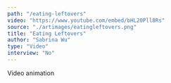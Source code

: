 ```yaml
---
path: "/eating-leftovers"
video: "https://www.youtube.com/embed/bHL20Pll8Rs"
source: "./artimages/eatingleftovers.png"
title: "Eating Leftovers"
author: "Sabrina Wu"
type: "Video"
interview: "No"
---
```


Video animation
